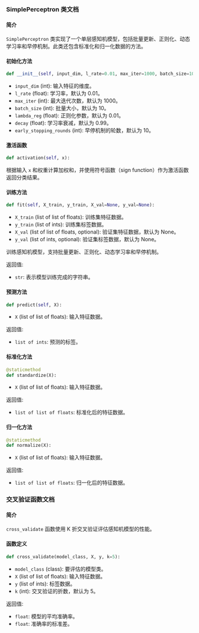 ### SimplePerceptron 类文档

#### 简介

`SimplePerceptron` 类实现了一个单层感知机模型，包括批量更新、正则化、动态学习率和早停机制。此类还包含标准化和归一化数据的方法。

#### 初始化方法

```python
def __init__(self, input_dim, l_rate=0.01, max_iter=1000, batch_size=10, lambda_reg=0.01, decay=0.99, early_stopping_rounds=10):
```

- `input_dim` (int): 输入特征的维度。
- `l_rate` (float): 学习率，默认为 0.01。
- `max_iter` (int): 最大迭代次数，默认为 1000。
- `batch_size` (int): 批量大小，默认为 10。
- `lambda_reg` (float): 正则化参数，默认为 0.01。
- `decay` (float): 学习率衰减，默认为 0.99。
- `early_stopping_rounds` (int): 早停机制的轮数，默认为 10。

#### 激活函数

```python
def activation(self, x):
```

根据输入 `x` 和权重计算加权和，并使用符号函数（sign function）作为激活函数返回分类结果。

#### 训练方法

```python
def fit(self, X_train, y_train, X_val=None, y_val=None):
```

- `X_train` (list of list of floats): 训练集特征数据。
- `y_train` (list of ints): 训练集标签数据。
- `X_val` (list of list of floats, optional): 验证集特征数据，默认为 None。
- `y_val` (list of ints, optional): 验证集标签数据，默认为 None。

训练感知机模型，支持批量更新、正则化、动态学习率和早停机制。

返回值:

- `str`: 表示模型训练完成的字符串。

#### 预测方法

```python
def predict(self, X):
```

- `X` (list of list of floats): 输入特征数据。

返回值:

- `list of ints`: 预测的标签。

#### 标准化方法

```python
@staticmethod
def standardize(X):
```

- `X` (list of list of floats): 输入特征数据。

返回值:

- `list of list of floats`: 标准化后的特征数据。

#### 归一化方法

```python
@staticmethod
def normalize(X):
```

- `X` (list of list of floats): 输入特征数据。

返回值:

- `list of list of floats`: 归一化后的特征数据。

### 交叉验证函数文档

#### 简介

`cross_validate` 函数使用 K 折交叉验证评估感知机模型的性能。

#### 函数定义

```python
def cross_validate(model_class, X, y, k=5):
```

- `model_class` (class): 要评估的模型类。
- `X` (list of list of floats): 输入特征数据。
- `y` (list of ints): 标签数据。
- `k` (int): 交叉验证的折数，默认为 5。

返回值:

- `float`: 模型的平均准确率。
- `float`: 准确率的标准差。

